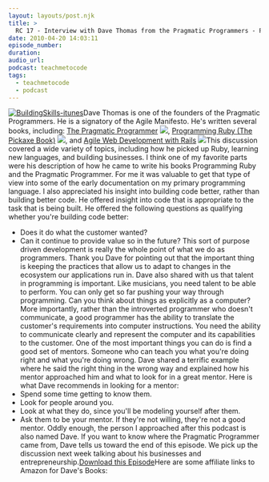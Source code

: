 ```yaml
---
layout: layouts/post.njk
title: >
  RC 17 - Interview with Dave Thomas from the Pragmatic Programmers - Part 1
date: 2010-04-20 14:03:11
episode_number:
duration:
audio_url:
podcast: teachmetocode
tags:
  - teachmetocode
  - podcast
---
```


[![](https://teachmetocode.com/podcast/files/2010/08/BuildingSkills-itunes.jpg 'BuildingSkills-itunes')](https://teachmetocode.com/podcast/files/2010/08/BuildingSkills-itunes.jpg)Dave Thomas is one of the founders of the Pragmatic Programmers. He is a signatory of the Agile Manifesto. He's written several books, including: [The Pragmatic Programmer](https://www.amazon.com/gp/product/020161622X?ie=UTF8&tag=chamaxwoo-20&linkCode=as2&camp=1789&creative=390957&creativeASIN=020161622X) ![](https://www.assoc-amazon.com/e/ir?t=chamaxwoo-20&l=as2&o=1&a=020161622X), [Programming Ruby (The Pickaxe Book)](https://www.amazon.com/gp/product/1934356085?ie=UTF8&tag=chamaxwoo-20&linkCode=as2&camp=1789&creative=390957&creativeASIN=1934356085) ![](https://www.assoc-amazon.com/e/ir?t=chamaxwoo-20&l=as2&o=1&a=1934356085), and [Agile Web Development with Rails](https://www.amazon.com/gp/product/1934356166?ie=UTF8&tag=chamaxwoo-20&linkCode=as2&camp=1789&creative=390957&creativeASIN=1934356166) ![](https://www.assoc-amazon.com/e/ir?t=chamaxwoo-20&l=as2&o=1&a=1934356166)This discussion covered a wide variety of topics, including how he picked up Ruby, learning new languages, and building businesses. I think one of my favorite parts were his description of how he came to write his books Programming Ruby and the Pragmatic Programmer. For me it was valuable to get that type of view into some of the early documentation on my primary programming language. I also appreciated his insight into building code better, rather than building better code. He offered insight into code that is appropriate to the task that is being built. He offered the following questions as qualifying whether you're building code better:

- Does it do what the customer wanted?
- Can it continue to provide value so in the future?
  This sort of purpose driven development is really the whole point of what we do as programmers. Thank you Dave for pointing out that the important thing is keeping the practices that allow us to adapt to changes in the ecosystem our applications run in. Dave also shared with us that talent in programming is important. Like musicians, you need talent to be able to perform. You can only get so far pushing your way through programming. Can you think about things as explicitly as a computer? More importantly, rather than the introverted programmer who doesn't communicate, a good programmer has the ability to translate the customer's requirements into computer instructions. You need the ability to communicate clearly and represent the computer and its capabilities to the customer. One of the most important things you can do is find a good set of mentors. Someone who can teach you what you're doing right and what you're doing wrong. Dave shared a terrific example where he said the right thing in the wrong way and explained how his mentor approached him and what to look for in a great mentor. Here is what Dave recommends in looking for a mentor:
- Spend some time getting to know them.
- Look for people around you.
- Look at what they do, since you'll be modeling yourself after them.
- Ask them to be your mentor. If they're not willing, they're not a good mentor.
  Oddly enough, the person I approached after this podcast is also named Dave. If you want to know where the Pragmatic Programmer came from, Dave tells us toward the end of this episode. We pick up the discussion next week talking about his businesses and entrepreneurship.[Download this Episode](https://media.libsyn.com/media/charlesmaxwood/rc_17_dave_thomas_interview_part_1.mp3)Here are some affiliate links to Amazon for Dave's Books:
